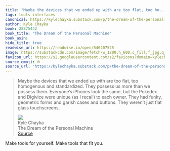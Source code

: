 ```yaml
---
title: "Maybe the devices that we ended up with are too flat, too ho..."
tags: tools interfaces
canonical: https://kylechayka.substack.com/p/the-dream-of-the-personal-machine?utm_source=Robin_Sloan_sent_me
author: Kyle Chayka
book: 28875442
book_title: "The Dream of the Personal Machine"
book_asin: 
hide_title: true
readwise_url: https://readwise.io/open/546207525
image: https://substackcdn.com/image/fetch/w_1200,h_600,c_fill,f_jpg,q_auto:good,fl_progressive:steep,g_auto/https%3A%2F%2Fsubstack-post-media.s3.amazonaws.com%2Fpublic%2Fimages%2F2b5234a0-23a6-41c0-ab04-4e64f54d0386_640x480.jpeg
favicon_url: https://s2.googleusercontent.com/s2/favicons?domain=kylechayka.substack.com
source_emoji: 🌐
source_url: "https://kylechayka.substack.com/p/the-dream-of-the-personal-machine?utm_source=Robin_Sloan_sent_me#:~:text=Maybe%20the%20devices,flat%20glass%20touchscreens."
---
```


> Maybe the devices that we ended up with are too flat, too homogenous and standardized. They possess us more than we possess them. Everyone’s iPhones look the same, but the Pokedex and Digivice were unique (as I recall) to each owner. They had funky, geometric forms and garish cases and buttons. They weren’t just flat glass touchscreens.
> <div class="quoteback-footer"><div class="quoteback-avatar"><img class="mini-favicon" src="https://s2.googleusercontent.com/s2/favicons?domain=kylechayka.substack.com"></div><div class="quoteback-metadata"><div class="metadata-inner"><span style="display:none">FROM:</span><div aria-label="Kyle Chayka" class="quoteback-author"> Kyle Chayka</div><div aria-label="The Dream of the Personal Machine" class="quoteback-title"> The Dream of the Personal Machine</div></div></div><div class="quoteback-backlink"><a target="_blank" aria-label="go to the full text of this quotation" rel="noopener" href="https://kylechayka.substack.com/p/the-dream-of-the-personal-machine?utm_source=Robin_Sloan_sent_me#:~:text=Maybe%20the%20devices,flat%20glass%20touchscreens." class="quoteback-arrow"> Source</a></div></div>

Make tools for yourself. Make tools that fit you.